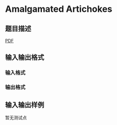 # Amalgamated Artichokes

## 题目描述

[problemUrl]: https://uva.onlinejudge.org/index.php?option=com_onlinejudge&Itemid=8&category=859&page=show_problem&problem=4782

[PDF](https://uva.onlinejudge.org/external/17/p1709.pdf)

## 输入输出格式

### 输入格式

### 输出格式

## 输入输出样例

暂无测试点

